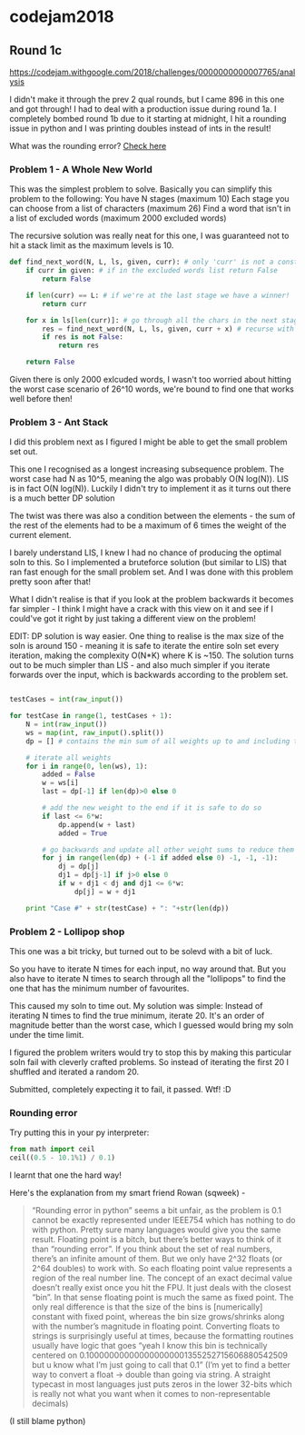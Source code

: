 # codejam2018

## Round 1c
https://codejam.withgoogle.com/2018/challenges/0000000000007765/analysis

I didn't make it through the prev 2 qual rounds, but I came 896 in this one and got through!
I had to deal with a production issue during round 1a.
I completely bombed round 1b due to it starting at midnight, I hit a rounding issue in python and I was printing doubles instead of ints in the result!

What was the rounding error? [Check here](#rounding-error)

### Problem 1 - A Whole New World

This was the simplest problem to solve. Basically you can simplify this problem to the following:
You have N stages (maximum 10)
Each stage you can choose from a list of characters (maximum 26)
Find a word that isn't in a list of excluded words (maximum 2000 excluded words)

The recursive solution was really neat for this one, I was guaranteed not to hit a stack limit as the maximum levels is 10.

```python
def find_next_word(N, L, ls, given, curr): # only 'curr' is not a constant
    if curr in given: # if in the excluded words list return False
        return False

    if len(curr) == L: # if we're at the last stage we have a winner!
        return curr

    for x in ls[len(curr)]: # go through all the chars in the next stage
        res = find_next_word(N, L, ls, given, curr + x) # recurse with curr+x
        if res is not False:
            return res

    return False
```

Given there is only 2000 exlcuded words, I wasn't too worried about hitting the worst case scenario of 26^10 words, we're bound to find one that works well before then!

### Problem 3 - Ant Stack
I did this problem next as I figured I might be able to get the small problem set out.

This one I recognised as a longest increasing subsequence problem. The worst case had N as 10^5, meaning the algo was probably O(N log(N)). LIS is in fact O(N log(N)). Luckily I didn't try to implement it as it turns out there is a much better DP solution

The twist was there was also a condition between the elements - the sum of the rest of the elements had to be a maximum of 6 times the weight of the current element.

I barely understand LIS, I knew I had no chance of producing the optimal soln to this. So I implemented a bruteforce solution (but similar to LIS) that ran fast enough for the small problem set. And I was done with this problem pretty soon after that!

What I didn't realise is that if you look at the problem backwards it becomes far simpler - I think I might have a crack with this view on it and see if I could've got it right by just taking a different view on the problem!

EDIT:
DP solution is way easier. One thing to realise is the max size of the soln is around 150 - meaning it is safe to iterate the entire soln set every iteration, making the complexity O(N*K) where K is ~150. The solution turns out to be much simpler than LIS - and also much simpler if you iterate forwards over the input, which is backwards according to the problem set.

```python

testCases = int(raw_input())

for testCase in range(1, testCases + 1):
    N = int(raw_input())
    ws = map(int, raw_input().split())
    dp = [] # contains the min sum of all weights up to and including the current index

    # iterate all weights
    for i in range(0, len(ws), 1):
        added = False
        w = ws[i]
        last = dp[-1] if len(dp)>0 else 0

        # add the new weight to the end if it is safe to do so
        if last <= 6*w:
            dp.append(w + last)
            added = True

        # go backwards and update all other weight sums to reduce them if possible
        for j in range(len(dp) + (-1 if added else 0) -1, -1, -1):
            dj = dp[j]
            dj1 = dp[j-1] if j>0 else 0
            if w + dj1 < dj and dj1 <= 6*w:
                dp[j] = w + dj1

    print "Case #" + str(testCase) + ": "+str(len(dp))
```

### Problem 2 - Lollipop shop

This one was a bit tricky, but turned out to be solevd with a bit of luck.

So you have to iterate N times for each input, no way around that. But you also have to iterate N times to search through all the "lollipops" to find the one that has the minimum number of favourites.

This caused my soln to time out. My solution was simple:
Instead of iterating N times to find the true minimum, iterate 20. It's an order of magnitude better than the worst case, which I guessed would bring my soln under the time limit.

I figured the problem writers would try to stop this by making this particular soln fail with cleverly crafted problems. So instead of iterating the first 20 I shuffled and iterated a random 20.

Submitted, completely expecting it to fail, it passed. Wtf! :D


### Rounding error
 Try putting this in your py interpreter:
```python
from math import ceil
ceil((0.5 - 10.1%1) / 0.1)
```
I learnt that one the hard way!

Here's the explanation from my smart friend Rowan (sqweek) -

> “Rounding error in python” seems a bit unfair, as the problem is 0.1 cannot be exactly represented under IEEE754 which has nothing to do with python. Pretty sure many languages would give you the same result.
> Floating point is a bitch, but there’s better ways to think of it than “rounding error”. If you think about the set of real numbers, there’s an infinite amount of them. But we only have 2^32 floats (or 2^64 doubles) to work with. So each floating point value represents a region of the real number line.
> The concept of an exact decimal value doesn’t really exist once you hit the FPU. It just deals with the closest “bin”.
> In that sense floating point is much the same as fixed point. The only real difference is that the size of the bins is [numerically] constant with fixed point, whereas the bin size grows/shrinks along with the number’s magnitude in floating point.
> Converting floats to strings is surprisingly useful at times, because the formatting routines usually have logic that goes “yeah I know this bin is technically centered on 0.100000000000000000001355252715606880542509 but u know what I’m just going to call that 0.1”
> (I’m yet to find a better way to convert a float -> double than going via string. A straight typecast in most languages just puts zeros in the lower 32-bits which is really not what you want when it comes to non-representable decimals)

(I still blame python)
